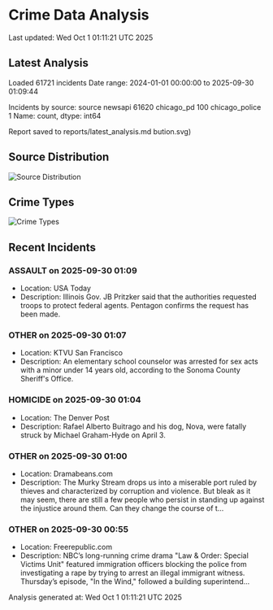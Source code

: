 # Crime Data Analysis
Last updated: Wed Oct  1 01:11:21 UTC 2025

## Latest Analysis

Loaded 61721 incidents
Date range: 2024-01-01 00:00:00 to 2025-09-30 01:09:44

Incidents by source:
source
newsapi           61620
chicago_pd          100
chicago_police        1
Name: count, dtype: int64

Report saved to reports/latest_analysis.md
bution.svg)

## Source Distribution
![Source Distribution](images/source_distribution.svg)

## Crime Types
![Crime Types](images/crime_types.svg)

## Recent Incidents

### ASSAULT on 2025-09-30 01:09
- Location: USA Today
- Description: Illinois Gov. JB Pritzker said that the authorities requested troops to protect federal agents. Pentagon confirms the request has been made.


### OTHER on 2025-09-30 01:07
- Location: KTVU San Francisco
- Description: An elementary school counselor was arrested for sex acts with a minor under 14 years old, according to the Sonoma County Sheriff's Office.


### HOMICIDE on 2025-09-30 01:04
- Location: The Denver Post
- Description: Rafael Alberto Buitrago and his dog, Nova, were fatally struck by Michael Graham-Hyde on April 3.


### OTHER on 2025-09-30 01:00
- Location: Dramabeans.com
- Description: The Murky Stream drops us into a miserable port ruled by thieves and characterized by corruption and violence. But bleak as it may seem, there are still a few people who persist in standing up against the injustice around them. Can they change the course of t…


### OTHER on 2025-09-30 00:55
- Location: Freerepublic.com
- Description: NBC’s long-running crime drama "Law & Order: Special Victims Unit" featured immigration officers blocking the police from investigating a rape by trying to arrest an illegal immigrant witness. Thursday’s episode, "In the Wind," followed a building superintend…

Analysis generated at: Wed Oct  1 01:11:21 UTC 2025
